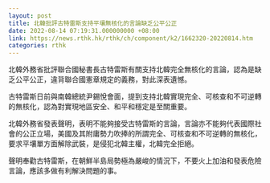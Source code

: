 ```yaml
---
layout: post
title: 北韓批評古特雷斯支持平壤無核化的言論缺乏公平公正
date: 2022-08-14 07:19:31.000000000 +08:00
link: https://news.rthk.hk/rthk/ch/component/k2/1662320-20220814.htm
categories: rthk
---
```


北韓外務省批評聯合國秘書長古特雷斯有關支持北韓完全無核化的言論，認為是缺乏公平公正，違背聯合國憲章規定的義務，對此深表遺憾。

古特雷斯日前與南韓總統尹錫悅會面，提到支持北韓實現完全、可核查和不可逆轉的無核化，認為對實現地區安全、和平和穩定是至關重要。

北韓外務省發表聲明，表明不能夠接受古特雷斯的言論，言論亦不能夠代表國際社會的公正立場，美國及其附庸勢力吹捧的所謂完全、可核查和不可逆轉的無核化，要求平壤單方面解除武裝，是侵犯北韓主權，北韓完全拒絕。

聲明奉勸古特雷斯，在朝鮮半島局勢極為嚴峻的情況下，不要火上加油和發表危險言論，應該多做有利解決問題的事。
